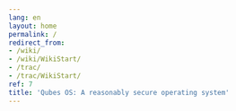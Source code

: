 ```yaml
---
lang: en
layout: home
permalink: /
redirect_from:
- /wiki/
- /wiki/WikiStart/
- /trac/
- /trac/WikiStart/
ref: 7
title: 'Qubes OS: A reasonably secure operating system'
---
```

